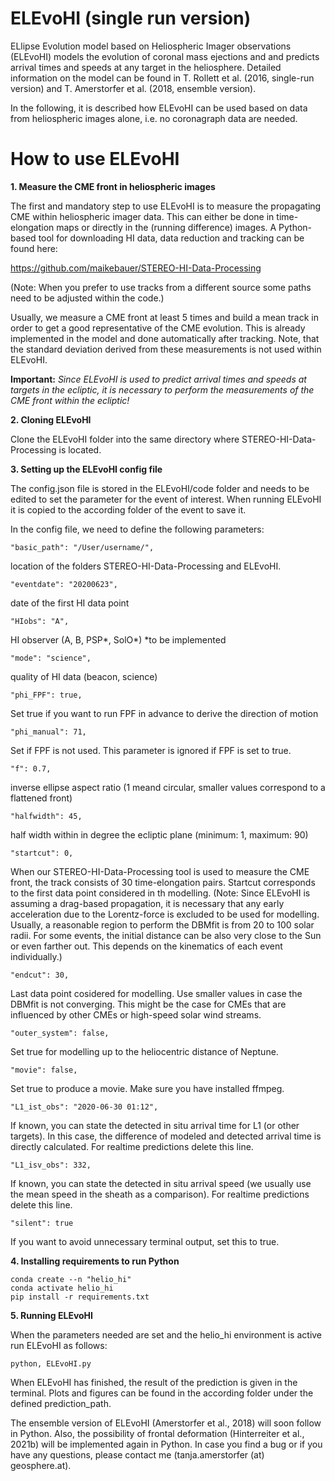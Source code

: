 # ELEvoHI (single run version)
ELlipse Evolution model based on Heliospheric Imager observations (ELEvoHI) models the evolution of coronal mass ejections and and predicts arrival times and speeds at any target in the heliosphere. Detailed information on the model can be found in T. Rollett et al. (2016, single-run version) and T. Amerstorfer et al. (2018, ensemble version).

In the following, it is described how ELEvoHI can be used based on data from heliospheric images alone, i.e. no coronagraph data are needed.

# How to use ELEvoHI

**1. Measure the CME front in heliospheric images**

The first and mandatory step to use ELEvoHI is to measure the propagating CME within heliospheric imager data. This can either be done in time-elongation maps or directly in the (running difference) images.
A Python-based tool for downloading HI data, data reduction and tracking can be found here:

https://github.com/maikebauer/STEREO-HI-Data-Processing

(Note: When you prefer to use tracks from a different source some paths need to be adjusted within the code.)

Usually, we measure a CME front at least 5 times and build a mean track in order to get a good representative of the CME evolution. This is already implemented in the model and done automatically after tracking.
Note, that the standard deviation derived from these measurements is not used within ELEvoHI.

**Important:** *Since ELEvoHI is used to predict arrival times and speeds at targets in the ecliptic, it is necessary to perform the measurements of the CME front within the ecliptic!*

**2. Cloning ELEvoHI**

Clone the ELEvoHI folder into the same directory where STEREO-HI-Data-Processing is located.

**3. Setting up the ELEvoHI config file**

The config.json file is stored in the ELEvoHI/code folder and needs to be edited to set the parameter for the event of interest. When running ELEvoHI it is copied to the according folder of the event to save it.

In the config file, we need to define the following parameters:

    "basic_path": "/User/username/",
location of the folders STEREO-HI-Data-Processing and ELEvoHI.

    "eventdate": "20200623",
date of the first HI data point

    "HIobs": "A",
HI observer (A, B, PSP*, SolO*)
*to be implemented

    "mode": "science",
quality of HI data (beacon, science)

    "phi_FPF": true,
Set true if you want to run FPF in advance to derive the direction of motion

    "phi_manual": 71,
Set if FPF is not used. This parameter is ignored if FPF is set to true.

    "f": 0.7,
inverse ellipse aspect ratio (1 meand circular, smaller values correspond to a flattened front)

    "halfwidth": 45,
half width within in degree the ecliptic plane (minimum: 1, maximum: 90)

    "startcut": 0,
When our STEREO-HI-Data-Processing tool is used to measure the CME front, the track consists of 30 time-elongation pairs.
Startcut corresponds to the first data point considered in th modelling.
(Note: Since ELEvoHI is assuming a drag-based propagation, it is necessary that any early acceleration due to the Lorentz-force is excluded to be used for modelling. Usually, a reasonable region to perform the DBMfit is from 20 to 100 solar radii. For some events, the initial distance can be also very close to the Sun or even farther out. This depends on the kinematics of each event individually.)

    "endcut": 30,
Last data point cosidered for modelling. Use smaller values in case the DBMfit is not converging.
This might be the case for CMEs that are influenced by other CMEs or high-speed solar wind streams.

    "outer_system": false,
Set true for modelling up to the heliocentric distance of Neptune.
  
    "movie": false,
Set true to produce a movie. Make sure you have installed ffmpeg.

    "L1_ist_obs": "2020-06-30 01:12",
If known, you can state the detected in situ arrival time for L1 (or other targets). In this case, the difference of modeled and detected arrival time is directly calculated.
For realtime predictions delete this line.

    "L1_isv_obs": 332,
If known, you can state the detected in situ arrival speed (we usually use the mean speed in the sheath as a comparison).
For realtime predictions delete this line.

    "silent": true
If you want to avoid unnecessary terminal output, set this to true.

**4. Installing requirements to run Python**

    conda create --n "helio_hi"
    conda activate helio_hi
    pip install -r requirements.txt

**5. Running ELEvoHI**
        
When the parameters needed are set and the helio_hi environment is active run ELEvoHI as follows:

    python, ELEvoHI.py

When ELEvoHI has finished, the result of the prediction is given in the terminal. Plots and figures can be found in the according folder under the defined prediction_path.

The ensemble version of ELEvoHI (Amerstorfer et al., 2018) will soon follow in Python. Also, the possibility of frontal deformation (Hinterreiter et al., 2021b) will be implemented again in Python.
In case you find a bug or if you have any questions, please contact me (tanja.amerstorfer (at) geosphere.at).









